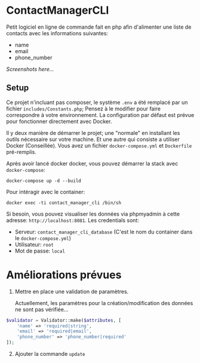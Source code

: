 # ContactManagerCLI

Petit logiciel en ligne de commande fait en php afin d'alimenter une liste de contacts avec les informations suivantes:

- name
- email
- phone_number

*Screenshots here...*

## Setup

Ce projet n'incluant pas composer, le système ``.env`` a été remplacé par un fichier ``includes/Constants.php``; Pensez à le modifier pour faire correspondre à votre environnement.
La configuration par défaut est prévue pour fonctionner directement avec Docker. 

Il y deux manière de démarrer le projet; une "normale" en installant les outils nécessaire sur votre machine. Et une autre qui consiste a utiliser Docker (Conseillée).
Vous avez un fichier ``docker-compose.yml`` et ``Dockerfile`` pré-remplis.

Après avoir lancé docker docker, vous pouvez démarrer la stack avec ``docker-compose``:

````shell
docker-compose up -d --build
````

Pour intéragir avec le container:

````shell
docker exec -ti contact_manager_cli /bin/sh
````
Si besoin, vous pouvez visualiser les données via phpmyadmin à cette adresse: ``http://localhost:8081``.
Les credentials sont:

- Serveur: ``contact_manager_cli_database`` (C'est le nom du container dans le ``docker-compose.yml``)
- Utilisateur: ``root``
- Mot de passe: ``local``

# Améliorations prévues

1. Mettre en place une validation de paramètres.

    Actuellement, les paramètres pour la création/modification des données ne sont pas vérifiée...

```php
$validator = Validator::make($attributes, [
    'name' => 'required|string',
    'email' => 'required|email',
    'phone_number' => 'phone_number|required'
]);
```

2. Ajouter la commande ``update``
